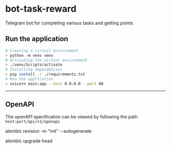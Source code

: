 # bot-task-reward
Telegram bot for completing various tasks and getting points

## Run the application
```bash
# Creating a virtual environment
> python -m venv venv
# Activating the virtual environment
> ./venv/Scripts/activate
# Installing dependencies
> pip install -r ./requirements.txt
# Run the application
> uvicorn main:app --host 0.0.0.0 --port 80
```
------------
## OpenAPI
The openAPI specification can be viewed by following the path `host:port/api/v1/openapi`


alembic revision -m "init" --autogenerate

alembic upgrade head
